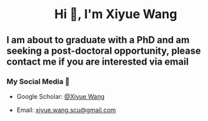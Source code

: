 

<h1 align="center">Hi 👋, I'm Xiyue Wang </h1>

## I am about to graduate with a PhD and am seeking a post-doctoral opportunity, please contact me if you are interested via email

### My Social Media 💬


- Google Scholar: [@Xiyue Wang](https://scholar.google.com/citations?user=OxfZXwwAAAAJ&hl=zh-CN&authuser=1)


- Email: xiyue.wang.scu@gmail.com
